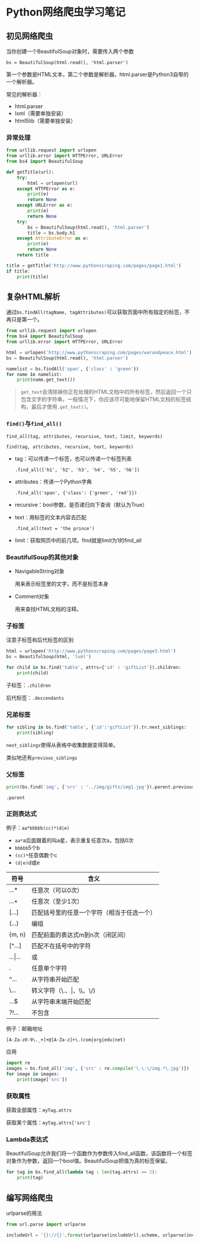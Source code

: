 # Python网络爬虫学习笔记

## 初见网络爬虫

当你创建一个BeautifulSoup对象时，需要传入两个参数

`bs = BeautifulSoup(html.read(), 'html.parser')`

第一个参数是HTML文本，第二个参数是解析器。html.parser是Python3自带的一个解析器。

常见的解析器：

+ html.parser
+ lxml（需要单独安装）
+ html5lib（需要单独安装）

### 异常处理

```python
from urllib.request import urlopen
from urllib.error import HTTPError, URLError
from bs4 import BeautifulSoup

def getTitle(url):
    try:
        html = urlopen(url)
    except HTTPError as e:
        print(e)
        return None
    except URLError as e:
        print(e)
        return None
    try:
        bs = BeautifulSoup(html.read(), 'html.parser')
        title = bs.body.h1
    except AttributeError as e:
        print(e)
        return None
    return title

title = getTitle('http://www.pythonscraping.com/pages/page1.html')
if title:
    print(title)
```

## 复杂HTML解析

通过`bs.findAll(tagName, tagAttributes)`可以获取页面中所有指定的标签，不再只是第一个。

```python
from urllib.request import urlopen
from bs4 import BeautifulSoup
from urllib.error import HTTPError, URLError

html = urlopen('http://www.pythonscraping.com/pages/warandpeace.html')
bs = BeautifulSoup(html.read(), 'html.parser')

namelist = bs.findAll('span', {'class' : 'green'})
for name in namelist:
    print(name.get_text())
```

> `get_text`会清除掉你正在处理的HTML文档中的所有标签，然后返回一个只包含文字的字符串。一般情况下，你应该尽可能地保留HTML文档的标签结构，最后才使用`.get_text()`。

### `find()`与`find_all()`

`find_all(tag, attributes, recursive, text, limit, keywords)`

`find(tag, attributes, recursive, text, keywords)`

+ tag：可以传递一个标签，也可以传递一个标签列表

    `.find_all(['h1', 'h2', 'h3', 'h4', 'h5', 'h6'])`

+ attributes：传递一个Python字典

    `.find_all('span', {'class': {'green', 'red'}})`

+ recursive：bool参数，是否递归向下查询（默认为True）

+ text：用标签的文本内容去匹配

    `.find_all(text = 'the prince')`

+ limit：获取网页中的前几项。find就是limit为1的find_all

### BeautifulSoup的其他对象

+ NavigableString对象

    用来表示标签里的文字，而不是标签本身

+ Comment对象

    用来查找HTML文档的注释。

### 子标签

注意子标签和后代标签的区别

```python
html = urlopen('http://www.pythonscraping.com/pages/page3.html')
bs = BeautifulSoup(html, 'lxml')

for child in bs.find('table', attrs={'id' : 'giftList'}).children:
    print(child)
```

子标签：`.children`

后代标签：`.descendants`

### 兄弟标签

```python
for sibling in bs.find('table', {'id':'giftList'}).tr.next_siblings:
    print(sibling)
```

`next_siblings`使得从表格中收集数据变得简单。

类似地还有`previous_siblings`

### 父标签

```python
print(bs.find('img', {'src' : '../img/gifts/img1.jpg'}).parent.previous_sibling.get_text())
```

`.parent`

### 正则表达式

例子：`aa*bbbbb(cc)*(d|e)`

+ `aa*`a后面跟着的叫a星，表示重复任意次a，包括0次
+ `bbbbb`5个b
+ `(cc)*`任意偶数个c
+ `(d|e)`d或e

| 符号     | 含义                                       |
| -------- | ------------------------------------------ |
| ...*     | 任意次（可以0次）                          |
| ...+     | 任意次（至少1次）                          |
| [...]    | 匹配括号里的任意一个字符（相当于任选一个） |
| (...)    | 编组                                       |
| {m, n}   | 匹配前面的表达式m到n次（闭区间）           |
| [^...]   | 匹配不在括号中的字符                       |
| ...\|... | 或                                         |
| .        | 任意单个字符                               |
| ^...     | 从字符串开始匹配                           |
| \\...    | 转义字符（\\.、\\|、\\\\、\\/)             |
| ...$     | 从字符串末端开始匹配                       |
| ?!...    | 不包含                                     |

例子：邮箱地址

`[A-Za-z0-9\._+]+@[A-Za-z]+\.(com|org|edu|net)`

应用

```python
import re
images = bs.find_all('img', {'src' : re.compile('\.\.\/img.*\.jpg')})
for image in images:
    print(image['src'])
```

### 获取属性

获取全部属性：`myTag.attrs`

获取某个属性：`myTag.attrs['src']`

### Lambda表达式

BeautifulSoup允许我们将一个函数作为参数传入find_all函数，该函数将一个标签对象作为参数，返回一个bool值。BeautifulSoup把值为真的标签保留。

```python
for tag in bs.find_all(lambda tag : len(tag.attrs) == 2):
    print(tag)
```

## 编写网络爬虫

urlparse的用法

```python
from url.parse import urlparse

includeUrl = '{}://{}'.format(urlparse(includeUrl).scheme, urlparse(includeUrl).netloc)
```

